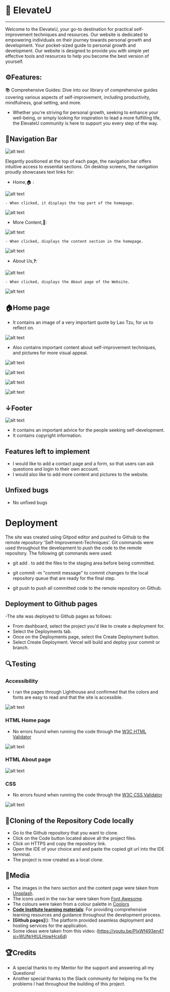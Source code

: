 # 🌱 ElevateU
---
Welcome to the ElevateU, your go-to destination for practical self-improvement techniques and resources. Our website is dedicated to empowering individuals on their journey towards personal growth and development.
Your pocket-sized guide to personal growth and development. Our website is designed to provide you with simple yet effective tools and resources to help you become the best version of yourself.

## ⚙️Features:
📚 Comprehensive Guides: Dive into our library of comprehensive guides covering various aspects of self-improvement, including productivity, mindfulness, goal setting, and more.

- Whether you're striving for personal growth, seeking to enhance your well-being, or simply looking for inspiration to lead a more fulfilling life, the ElevateU community is here to support you every step of the way.

## 🚀Navigation Bar
![alt text](image.png)

Elegantly positioned at the top of each page, the navigation bar offers intuitive access to essential sections. On desktop screens, the navigation proudly showcases text links for: 

 - Home,🏠 : 

  ![alt text](image-8.png)

    - When clicked, it displays the top part of the homepage.
  
  ![alt text](image-13.png)

 - More Content,📖:  
 
  
  ![alt text](image-9.png)

    - When clicked, displays the content section in the homepage.
  
  ![alt text](image-10.png)

 -  About Us,❓: 
   
  ![alt text](image-11.png)
 
    - When clicked, displays the About page of the Website.
 
  ![alt text](image-12.png)


## 🏠Home page
- It contains an image of a very important quote by Lao Tzu, for us to reflect on.

![alt text](image-3.png)

- Also contains important content about self-improvement techniques, and pictures for more visual appeal.
  
![alt text](image-1.png)

![alt text](image-15.png)

![alt text](image-16.png)

![alt text](image-17.png)

## ↓Footer

![alt text](image-14.png)

- It contains an important advice for the people seeking self-development.
- It contains copyright information.

## Features left to implement
- I would like to add a contact page and a form, so that users can ask questions and login to their own account.
- I would also like to add more content and pictures to the website.

## Unfixed bugs
- No unfixed bugs

# Deployment
The site was created using Gitpod editor and pushed to Github to the remote repository 'Self-Improvement-Techniques'.
Git commands were used throughout the development to push the code to the remote repository. The following git commands were used:

 - git 
add . to add the files to the staging area before being committed.

 - git commit -m "commit message" to commit changes to the local repository queue that are ready for the final step.
 
- git push to push all committed code to the remote repository on Github.
  
## Deployment to Github pages
-The site was deployed to Github pages as follows:
- From dashboard, select the project you'd like to create a deployment for.
- Select the Deployments tab. 
- Once on the Deployments page, select the Create Deployment button.
- Select Create Deployment. Vercel will build and deploy your commit or branch.

## 🔍Testing
### Accessibility

- I ran the pages through Lighthouse and confirmed that the colors and fonts are easy to read and that the site is accessible.
  
![alt text](image-5.png)

### HTML Home page
- No errors found when running the code through the [W3C HTML Validator](https://validator.w3.org/nu/#file)

![alt text](image-2.png)

### HTML About page

![alt text](image-6.png)

### CSS
- No errors found when running the code through the [W3C CSS Validator](https://jigsaw.w3.org/css-validator/validator)

![alt text](image-7.png)


## 🧬Cloning of the Repository Code locally

- Go to the Github repository that you want to clone.
- Click on the Code button located above all the project files.
- Click on HTTPS and copy the repository link.
- Open the IDE of your choice and and paste the copied git url into the IDE terminal.
- The project is now created as a local clone.

## 🎥Media
- The images in the hero section and the content page were taken from [Unsplash](https://unsplash.com/s/photos/meditation).
- The icons used in the nav bar were taken from [Font Awesome](https://fontawesome.com/).
- The colours were taken from a colour palette in [Coolors](https://coolors.co/f3ebe2-e6ccb2-e7ccb1-d5c0af-462f20-c79b7f)
- **[Code Institute learning materials](https://codeinstitute.net/)**: For providing comprehensive learning resources and guidance throughout the development process.
- **[Github pages]**(): The platform provided seamless deployment and hosting services for the application.
- Some ideas were taken from this video: (https://youtu.be/PlxWf493en4?si=WUNrHtULHowHcs6d)

## 🏆Credits
- A special thanks to my Mentor for the support and answering all my Questions!
- Another special thanks to the Slack community for helping me fix the problems I had throughout the building of this project.

